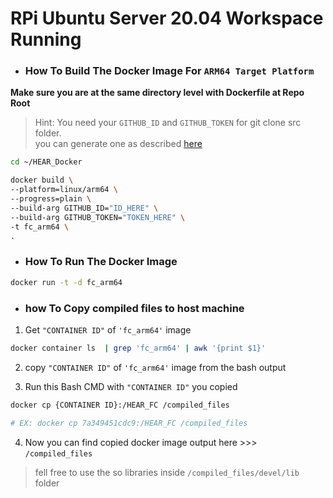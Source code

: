 # RPi Ubuntu Server 20.04 Workspace Running


- ### How To Build The Docker Image For ```ARM64 Target Platform``` 


**Make sure you are at the same directory level with Dockerfile at Repo Root**

> Hint: You need your ```GITHUB_ID``` and ```GITHUB_TOKEN``` for git clone src folder.\
you can generate one as described [here](https://docs.github.com/en/authentication/keeping-your-account-and-data-secure/managing-your-personal-access-tokens)
```bash 
cd ~/HEAR_Docker

docker build \
--platform=linux/arm64 \
--progress=plain \
--build-arg GITHUB_ID="ID_HERE" \
--build-arg GITHUB_TOKEN="TOKEN_HERE" \
-t fc_arm64 \
.

```

- ### How To Run The Docker Image

```bash 
docker run -t -d fc_arm64
```


- ### how To Copy compiled files to host machine
1. Get ```"CONTAINER ID"``` of ```'fc_arm64'``` image
```bash 
docker container ls  | grep 'fc_arm64' | awk '{print $1}'
```

2. copy ```"CONTAINER ID"``` of ```'fc_arm64'``` image from the bash output

3. Run this Bash CMD with ```"CONTAINER ID"``` you copied
```bash
docker cp {CONTAINER ID}:/HEAR_FC /compiled_files

# EX: docker cp 7a349451cdc9:/HEAR_FC /compiled_files
```

4. Now you can find copied docker image output here >>> ```/compiled_files```

> fell free to use the so libraries inside ```/compiled_files/devel/lib``` folder


